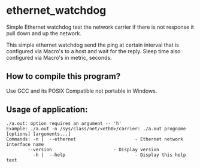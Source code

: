 # ethernet_watchdog
Simple Ethernet watchdog test the network carrier if there is not response it pull down and up the network.

This simple ethernet watchdog send the ping at certain interval that is configured via Macro's to a host and wait for the reply.
Sleep time also configured via Macro's in metric, seconds.

How to compile this program?
----------------------------

Use GCC and its POSIX Compatible not portable in Windows.

Usage of application:
---------------------
```
./a.out: option requires an argument -- 'h'
Example: ./a.out -n /sys/class/net/<eth0>/carrier: ./a.out progname [options] [arguments...]
Commands: -n |	--ethernet                      - Ethernet network interface name
		--version                       - Display version
          -h |	--help                          - Display this help text
```
